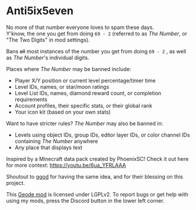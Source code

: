 # Anti5ix5even
No more of that number everyone loves to spam these days.\
Y'know, the one you get from doing  `69 - 2`  (referred to as <cy>*The Number*</c>, or <cr>"The Two Digits"</c> in mod settings).

Bans ~~all~~ most instances of the number you get from doing  `69 - 2`  , as well as <cy>*The Number*</c>'s individual digits.

Places where <cy>*The Number*</c> may be banned include:
- Player X/Y position or current level percentage/timer time
- Level IDs, names, or star/moon ratings
- Level List IDs, names, diamond reward count, or completion requirements
- Account profiles, their specific stats, or their global rank
- Your icon kit (based on your own stats)

Want to have stricter rules? <cy>*The Number*</c> may also be banned in:
- Levels using object IDs, group IDs, editor layer IDs, or color channel IDs containing <cy>*The Number*</c> anywhere
- Any place that displays text

Inspired by a Minecraft data pack created by PhoenixSC! Check it out here for more context: https://youtu.be/6ua_YFRLAAA

Shoutout to [ggod](https://github.com/ggodpl) for having the same idea, and for their blessing on this project.

This [Geode mod](https://geode-sdk.org) is licensed under LGPLv2. To report bugs or get help with using my mods, press the Discord button in the lower left corner.